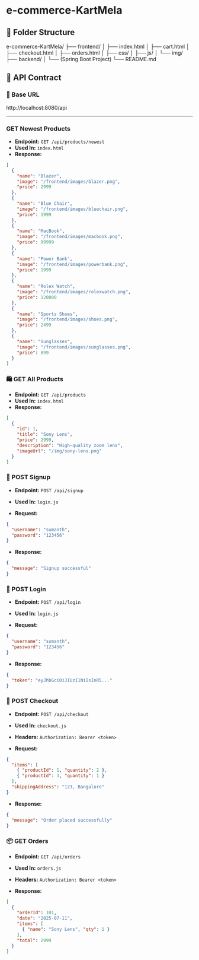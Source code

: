 # e-commerce-KartMela

## 📁 Folder Structure
e-commerce-KartMela/
├── frontend/
│ ├── index.html
│ ├── cart.html
│ ├── checkout.html
│ ├── orders.html
│ ├── css/
│ ├── js/
│ └── img/
├── backend/
│ └── (Spring Boot Project)
└── README.md

## 📡 API Contract

### 🧩 Base URL
http://localhost:8080/api


---

### GET Newest Products
- **Endpoint:** `GET /api/products/newest`  
- **Used In:** `index.html`  
- **Response:**

```json
[
  {
    "name": "Blazer",
    "image": "/frontend/images/blazer.png",
    "price": 2999
  },
  {
    "name": "Blue Chair",
    "image": "/frontend/images/bluechair.png",
    "price": 1999
  },
  {
    "name": "MacBook",
    "image": "/frontend/images/macbook.png",
    "price": 99999
  },
  {
    "name": "Power Bank",
    "image": "/frontend/images/powerbank.png",
    "price": 1999
  },
  {
    "name": "Rolex Watch",
    "image": "/frontend/images/rolexwatch.png",
    "price": 120000
  },
  {
    "name": "Sports Shoes",
    "image": "/frontend/images/shoes.png",
    "price": 2499
  },
  {
    "name": "Sunglasses",
    "image": "/frontend/images/sunglasses.png",
    "price": 899
  }
]

```

### 🛍️ GET All Products

- **Endpoint:** `GET /api/products`  
- **Used In:** `index.html`  
- **Response:**

```json
[
  {
    "id": 1,
    "title": "Sony Lens",
    "price": 2999,
    "description": "High-quality zoom lens",
    "imageUrl": "/img/sony-lens.png"
  }
]

```

### 🔐 POST Signup
- **Endpoint:** `POST /api/signup`

- **Used In:** `login.js`

- **Request:**
```json
{
  "username": "sumanth",
  "password": "123456"
}
```

- **Response:**
```json
{
  "message": "Signup successful"
}
```

### 🔐 POST Login
- **Endpoint:** `POST /api/login`
- **Used In:** `login.js`

- **Request:**
```json
{
  "username": "sumanth",
  "password": "123456"
}
```
- **Response:**
```json
{
  "token": "eyJhbGciOiJIUzI1NiIsInR5..."
}
```

### 🧾 POST Checkout
- **Endpoint:** `POST /api/checkout`

- **Used In:** `checkout.js`

- **Headers:** `Authorization: Bearer <token>`

- **Request:**
```json
{
  "items": [
    { "productId": 1, "quantity": 2 },
    { "productId": 3, "quantity": 1 }
  ],
  "shippingAddress": "123, Bangalore"
}
```
- **Response:**
```json
{
  "message": "Order placed successfully"
}
```

### 📦 GET Orders
- **Endpoint:** `GET /api/orders`

- **Used In:** `orders.js`

- **Headers:** `Authorization: Bearer <token>`

- **Response:**
```json
[
  {
    "orderId": 101,
    "date": "2025-07-11",
    "items": [
      { "name": "Sony Lens", "qty": 1 }
    ],
    "total": 2999
  }
]
```
